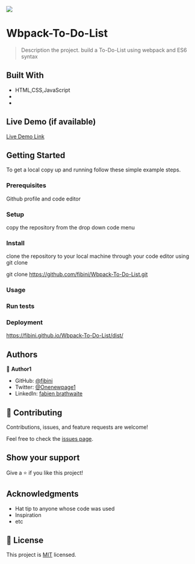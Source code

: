 ![](https://img.shields.io/badge/Microverse-blueviolet)

# Wbpack-To-Do-List

> Description the project.
build a To-Do-List using webpack and ES6 syntax


## Built With

- HTML,CSS,JavaScript
- 
- 

## Live Demo (if available)

[Live Demo Link]()


## Getting Started


To get a local copy up and running follow these simple example steps.

### Prerequisites
Github profile and code editor

### Setup
copy the repository from the drop down code menu

### Install
clone the repository to your local machine through your code editor using git clone

git clone https://github.com/fibini/Wbpack-To-Do-List.git

### Usage

### Run tests

### Deployment
https://fibini.github.io/Wbpack-To-Do-List/dist/



## Authors

👤 **Author1**

- GitHub: [@fibini](https://github.com/fibini)
- Twitter: [@Onenewpage1](https://twitter.com/Onenewpage1)
- LinkedIn: [fabien brathwaite](https://www.linkedin.com/in/fabien-brathwaite-91150822a/)

## 🤝 Contributing

Contributions, issues, and feature requests are welcome!

Feel free to check the [issues page](../../issues/).

## Show your support

Give a ⭐️ if you like this project!

## Acknowledgments

- Hat tip to anyone whose code was used
- Inspiration
- etc

## 📝 License

This project is [MIT](./MIT.md) licensed.
